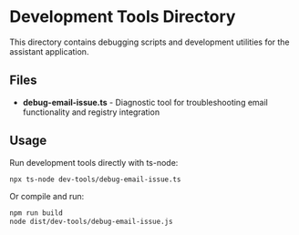 # Development Tools Directory

This directory contains debugging scripts and development utilities for the assistant application.

## Files

- **debug-email-issue.ts** - Diagnostic tool for troubleshooting email functionality and registry integration

## Usage

Run development tools directly with ts-node:

```bash
npx ts-node dev-tools/debug-email-issue.ts
```

Or compile and run:

```bash
npm run build
node dist/dev-tools/debug-email-issue.js
```